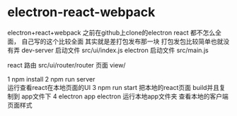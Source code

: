 # electron-react-webpack
electron+react+webpack 
之前在github上clone的electron react  都不怎么全面，
自己写的这个比较全面  其实就是差打包发布那一块
打包发包比较简单也就没有弄
dev-server 启动文件 src/ui/index.js
electron 启动文件  src/main.js

react 路由 src/ui/router/router
页面  view/


1 npm install
2 npm run server  
	运行查看react在本地页面的UI
3 npm run start
	把本地的react页面 build并且复制到 app文件下
4 electron app
	electron 运行本地app文件夹
	查看本地的客户端页面样式 
